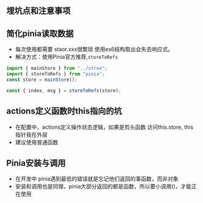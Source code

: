 ## 埋坑点和注意事项


## 简化pinia读取数据
* 每次使用都需要 staor.xxx很繁琐 使用es6结构取出会失去响应式。
* 解决方式：使用Pinia官方推荐,`storeToRefs`

```javascript
import { mainStore } from "../stroe";
import { storeToRefs } from "pinia";
const store = mainStore();

const { index, msg } = storeToRefs(store);
```

## actions定义函数时this指向的坑
* 在配置中，actions定义操作状态逻辑，如果是剪头函数
访问this.store, this指针我在外层
* 建议使用普通函数

## Pinia安装与调用
* 在开发中 pinia遇到最低的错误就是忘记他们返回的事函数，而非对象
* 安装和调用也是同理，pinia大部分返回的都是函数，所以要小调用()，才能正在使用